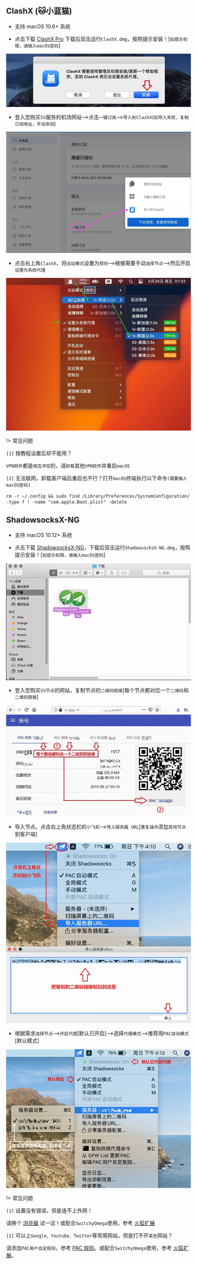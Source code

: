 ## ClashX (🐱小蓝猫)

* 支持 macOS 10.6+ 系统

* 点击下载 <a href="media/mac/ClashX.dmg" target="_blank">ClashX Pro</a> 下载后双击运行`ClashX.dmg`，按照提示安装！[`如提示权限，请输入macOS密码`]

![ClashX](media/mac/clx_1.jpg ':size=720')

* 登入您购买`SS`服务的机场网站-->点击`一键订阅`-->`导入到ClashX`(`如导入失败，复制订阅地址，手动添加`)

![ClashX](media/mac/clx_2.jpg ':size=720')

* 点击右上角`ClashX`，将`出站模式`设置为`规则`-->根据需要手动`选择节点`-->然后开启`设置为系统代理`

![ClashX](media/mac/clx_3.jpg ':size=720')

!> 常见问题

`[1]` 按教程设置后却不能用？

`VPN软件`都是`相互冲突`的，请`卸载`其他`VPN软件`并重启`macOS`

`[2]` 无法联网，卸载客户端后重启也不行？打开`macOS`终端执行以下命令`(需要输入macOS密码)`

```
rm -r ~/.config && sudo find /Library/Preferences/SystemConfiguration/ -type f ! -name "com.apple.Boot.plist" -delete
```

## ShadowsocksX-NG

* 支持 macOS 10.12+ 系统

* 点击下载 <a href="media/mac/ShadowsocksX-NG.dmg" target="_blank">ShadowsocksX-NG</a>，下载后双击运行`ShadowsocksX-NG.dmg`，按照提示安装！[`如提示权限，请输入macOS密码`]

![ShadowsocksX-NG](media/mac/sx_1.gif ':size=720')

* 登入您购买`SS节点`的网站，复制节点的`二维码链接`[每个节点都对应一个`二维码`和`二维码链接`]

![ShadowsocksX-NG](media/mac/sx_2.jpg ':size=720')

* 导入节点。点击右上角状态栏的`小飞机`-->`导入服务器 URL`[`重复操作`添加`其他节点`到客户端]

![ShadowsocksX-NG](media/mac/sx_3.jpg ':size=720')

* 根据需求`选择节点`-->`开启代理`[默认已开启]-->选择`代理模式`-->推荐用`PAC自动模式`[默认模式]

![ShadowsocksX-NG](media/mac/sx_4.jpg ':size=720')

!> 常见问题

`[1]` 设置没有错误，但是连不上外网！

请换个 [浏览器](down) 试一试！或配合`SwitchyOmega`使用，参考 [火狐扩展](firefox)

`[2]` 可以上`Google、Youtube、Twitter`等常用网站，但是打不开`某些`网站？

请添加`PAC用户自定规则`，参考 [PAC 规则](pac)。或配合`SwitchyOmega`使用，参考 [火狐扩展](firefox)。
